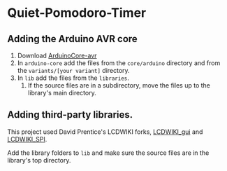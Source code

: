 # Quiet-Pomodoro-Timer

## Adding the Arduino AVR core

1. Download [ArduinoCore-avr](https://github.com/arduino/ArduinoCore-avr)
1. In `arduino-core` add the files from the `core/arduino` directory and from 
the `variants/[your variant]` directory.
1. In `lib` add the files from the `libraries`.
	1. If the source files are in a subdirectory, move the files up to the library's main 
	directory.

## Adding third-party libraries.

This project used David Prentice's LCDWIKI forks, 
[LCDWIKI_gui](https://github.com/prenticedavid/LCDWIKI_gui)
and [LCDWIKI_SPI](https://github.com/prenticedavid/LCDWIKI_SPI).

Add the library folders to `lib` and make sure the source files are in the library's 
top directory.